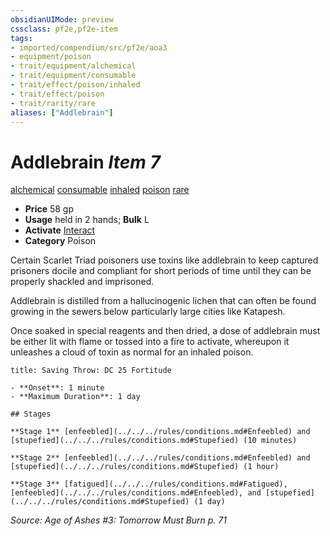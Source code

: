 ```yaml
---
obsidianUIMode: preview
cssclass: pf2e,pf2e-item
tags:
- imported/compendium/src/pf2e/aoa3
- equipment/poison
- trait/equipment/alchemical
- trait/equipment/consumable
- trait/effect/poison/inhaled
- trait/effect/poison
- trait/rarity/rare
aliases: ["Addlebrain"]
---
```

# Addlebrain *Item 7*  
[alchemical](alchemical.md)  [consumable](consumable.md)  [inhaled](inhaled.md)  [poison](rules/traits/poison.md)  [rare](rare.md)  

- **Price** 58 gp
- **Usage** held in 2 hands; **Bulk** L
- **Activate** [Interact](interact.md)
- **Category** Poison

Certain Scarlet Triad poisoners use toxins like addlebrain to keep captured prisoners docile and compliant for short periods of time until they can be properly shackled and imprisoned.

Addlebrain is distilled from a hallucinogenic lichen that can often be found growing in the sewers below particularly large cities like Katapesh.

Once soaked in special reagents and then dried, a dose of addlebrain must be either lit with flame or tossed into a fire to activate, whereupon it unleashes a cloud of toxin as normal for an inhaled poison.

```ad-inline-affliction
title: Saving Throw: DC 25 Fortitude

- **Onset**: 1 minute
- **Maximum Duration**: 1 day

## Stages

**Stage 1** [enfeebled](../../../rules/conditions.md#Enfeebled) and [stupefied](../../../rules/conditions.md#Stupefied) (10 minutes)

**Stage 2** [enfeebled](../../../rules/conditions.md#Enfeebled) and [stupefied](../../../rules/conditions.md#Stupefied) (1 hour)

**Stage 3** [fatigued](../../../rules/conditions.md#Fatigued), [enfeebled](../../../rules/conditions.md#Enfeebled), and [stupefied](../../../rules/conditions.md#Stupefied) (1 day)
```

*Source: Age of Ashes #3: Tomorrow Must Burn p. 71*
